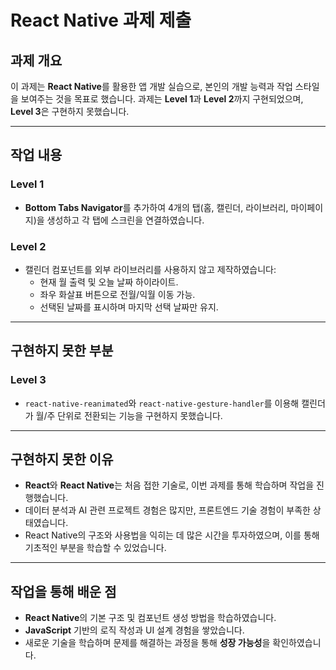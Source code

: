 # React Native 과제 제출

## 과제 개요
이 과제는 **React Native**를 활용한 앱 개발 실습으로, 본인의 개발 능력과 작업 스타일을 보여주는 것을 목표로 했습니다. 과제는 **Level 1**과 **Level 2**까지 구현되었으며, **Level 3**은 구현하지 못했습니다.

---

## 작업 내용

### Level 1
- **Bottom Tabs Navigator**를 추가하여 4개의 탭(홈, 캘린더, 라이브러리, 마이페이지)을 생성하고 각 탭에 스크린을 연결하였습니다.

### Level 2
- 캘린더 컴포넌트를 외부 라이브러리를 사용하지 않고 제작하였습니다:
  - 현재 월 출력 및 오늘 날짜 하이라이트.
  - 좌우 화살표 버튼으로 전월/익월 이동 가능.
  - 선택된 날짜를 표시하며 마지막 선택 날짜만 유지.

---

## 구현하지 못한 부분

### Level 3
- `react-native-reanimated`와 `react-native-gesture-handler`를 이용해 캘린더가 월/주 단위로 전환되는 기능을 구현하지 못했습니다.

---

## 구현하지 못한 이유
- **React**와 **React Native**는 처음 접한 기술로, 이번 과제를 통해 학습하며 작업을 진행했습니다.
- 데이터 분석과 AI 관련 프로젝트 경험은 많지만, 프론트엔드 기술 경험이 부족한 상태였습니다.
- React Native의 구조와 사용법을 익히는 데 많은 시간을 투자하였으며, 이를 통해 기초적인 부분을 학습할 수 있었습니다.

---

## 작업을 통해 배운 점
- **React Native**의 기본 구조 및 컴포넌트 생성 방법을 학습하였습니다.
- **JavaScript** 기반의 로직 작성과 UI 설계 경험을 쌓았습니다.
- 새로운 기술을 학습하며 문제를 해결하는 과정을 통해 **성장 가능성**을 확인하였습니다.
